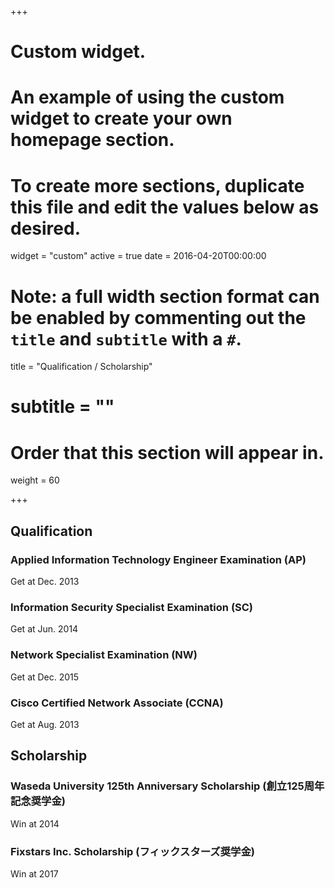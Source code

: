 +++
# Custom widget.
# An example of using the custom widget to create your own homepage section.
# To create more sections, duplicate this file and edit the values below as desired.
widget = "custom"
active = true
date = 2016-04-20T00:00:00

# Note: a full width section format can be enabled by commenting out the `title` and `subtitle` with a `#`.
title = "Qualification / Scholarship"
# subtitle = ""

# Order that this section will appear in.
weight = 60

+++

## Qualification
### Applied Information Technology Engineer Examination (AP)
Get at Dec. 2013
### Information Security Specialist Examination (SC)
Get at Jun. 2014
### Network Specialist Examination (NW)
Get at Dec. 2015
### Cisco Certified Network Associate (CCNA)
Get at Aug. 2013

## Scholarship
### Waseda University 125th Anniversary Scholarship (創立125周年記念奨学金)
Win at 2014

### Fixstars Inc. Scholarship (フィックスターズ奨学金)
Win at 2017

